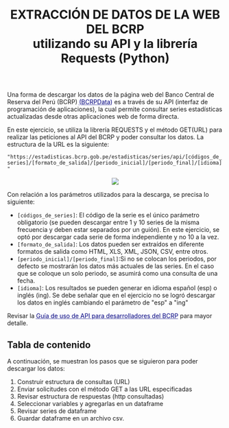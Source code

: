 # <p align="center"> EXTRACCIÓN DE DATOS DE LA WEB DEL BCRP<br/> utilizando su API y la librería Requests (Python) </p>
<br/>

<p style='text-align: justify;'> 

Una forma de descargar los datos de la página web del Banco Central de Reserva del Perú (BCRP) <a href="https://estadisticas.bcrp.gob.pe/estadisticas/series/" style="color: navy; text-decoration: underline;text-decoration-style: dotted;">(BCRPData)</a> es a través de su API (interfaz de programación de aplicaciones), la cual permite consultar series estadísticas actualizadas desde otras aplicaciones web de forma directa.

En este ejercicio, se utiliza la librería REQUESTS y el método GET(URL) para realizar las peticiones al API del BCRP y poder consultar los datos. La estructura de la URL es la siguiente:
    
`"https://estadisticas.bcrp.gob.pe/estadisticas/series/api/[códigos_de_series]/[formato_de_salida]/[periodo_inicial]/[periodo_final]/[idioma]"`
</p>

<p align="center";font-size:20pt>
  <img  src="https://user-images.githubusercontent.com/57914884/178173931-e2ab9892-aa06-472c-ba4d-ff8df27f0c99.png">
</p>

<p style='text-align: justify;'> 
    
Con relación a los parámetros utilizados para la descarga, se precisa lo siguiente:

- `[códigos_de_series]`: El código de la serie es el único parámetro obligatorio (se pueden descargar entre 1 y 10 series de la misma frecuencia y deben estar separados por un guión). En este ejercicio, se optó por descargar cada serie de forma independiente y no 10 a la vez. 
- `[formato_de_salida]`: Los datos pueden ser extraídos en diferente formatos de salida como HTML, XLS, XML, JSON, CSV, entre otros.
- `[periodo_inicial]/[periodo_final]`:Si no se colocan los periodos, por defecto se mostrarán los datos más actuales de las series. En el caso que se coloque un solo periodo, se asumirá como una consulta de una fecha.
- `[idioma]`: Los resultados se pueden generar en idioma español (esp) o inglés (ing). Se debe señalar que en el ejercicio no se logró descargar los datos en inglés cambiando el parámetro de "esp" a "ing"

Revisar la <a href="https://estadisticas.bcrp.gob.pe/estadisticas/series/ayuda/api" style="color: navy; text-decoration: underline;text-decoration-style: dotted;">Guía de uso de API para desarrolladores del BCRP</a> para mayor detalle.
   
</p>

## Tabla de contenido

A continuación, se muestran los pasos que se siguieron para poder descargar los datos:

<ol>
  <li>Construir estructura de consultas (URL)</li>
  <li>Enviar solicitudes con el método GET a las URL especificadas </li>
  <li>Revisar estructura de respuestas (http consultadas)</li>
  <li>Seleccionar variables y agregarlas en un dataframe</li>
  <li>Revisar series de dataframe </li>
  <li>Guardar dataframe en un archivo csv.</li>
</ol>
